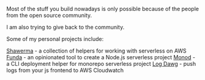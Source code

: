 ---
---

Most of the stuff you build nowadays is only possible because of the people from the open source community.

I am also trying to give back to the community.

Some of my personal projects include:

[Shawerma](https://www.npmjs.com/package/shawerma) - a collection of helpers for working with serverless on AWS
[Funda](https://www.npmjs.com/package/funda) - an opinionated tool to create a Node.js serverless project
[Monod](https://www.npmjs.com/package/monod) - a CLI deployment helper for monorepo serverless project
[Log Dawg](https://www.npmjs.com/package/log-dawg) - push logs from your js frontend to AWS Cloudwatch
